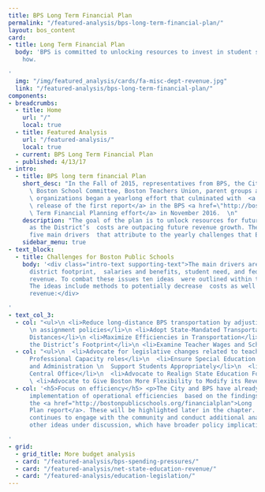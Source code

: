 ```yaml
---
title: BPS Long Term Financial Plan
permalink: "/featured-analysis/bps-long-term-financial-plan/"
layout: bos_content
card:
- title: Long Term Financial Plan
  body: 'BPS is committed to unlocking resources to invest in student success. See
    how.

'
  img: "/img/featured_analysis/cards/fa-misc-dept-revenue.jpg"
  link: "/featured-analysis/bps-long-term-financial-plan/"
components:
- breadcrumbs:
  - title: Home
    url: "/"
    local: true
  - title: Featured Analysis
    url: "/featured-analysis/"
    local: true
  - current: BPS Long Term Financial Plan
  - published: 4/13/17
- intro:
  - title: BPS long term financial Plan
    short_desc: "In the Fall of 2015, representatives from BPS, the City of Boston,
      \ Boston School Committee, Boston Teachers Union, parent groups and community
      \ organizations began a yearlong effort that culminated with  <a href=\"http://bostonpublicschools.org/cms/lib07/MA01906464/Centricity/Domain/184/Investing%20in%20Student%20Success.pdf\">the
      \ release of the first report</a> in the BPS <a href=\"http://bostonpublicschools.org/financialplan\">Long
      \ Term Financial Planning effort</a> in November 2016.  \n"
    description: "The goal of the plan is to unlock resources for future investment
      as the District’s  costs are outpacing future revenue growth. The plan describes
      five main drivers  that attribute to the yearly challenges that BPS faces. \n"
    sidebar_menu: true
- text_block:
  - title: Challenges for Boston Public Schools
    body: '<div class="intro-text supporting-text">The main drivers are transportation,
      district footprint,  salaries and benefits, student need, and federal and state
      revenue. To combat these issues ten ideas  were outlined within the report.
      The ideas include methods to potentially decrease  costs as well as increase
      revenue:</div>

'
- text_col_3:
  - col: "<ul>\n <li>Reduce long-distance BPS transportation by adjusting student
      \n assignment policies</li>\n <li>Adopt State-Mandated Transportation-Eligibility
      Distances</li>\n <li>Maximize Efficiencies in Transportation</li>\n <li>Reconfigure
      the District’s Footprint</li>\n <li>Examine Teacher Wages and School Day Length</li>\n</ul>\n"
  - col: "<ul>\n  <li>Advocate for legislative changes related to teachers in \n  Suitable
      Professional Capacity roles</li>\n  <li>Ensure Special Education Identification
      and Administration \n  Support Students Appropriately</li>\n  <li>Streamline
      Central Office</li>\n  <li>Advocate to Realign State Education Formulas</li>\n
      \ <li>Advocate to Give Boston More Flexibility to Modify its Revenue Structure</li>\n</ul>\n"
  - col: '<h5>Focus on efficiency</h5> <p>The City and BPS have already commenced
      implementation of operational efficiencies  based on the findings outlined in
      the <a href="http://bostonpublicschools.org/financialplan">Long  Term Financial
      Plan report</a>. These will be highlighted later in the chapter.  The District
      continues to engage with the community and conduct additional analysis  on the
      other ideas under discussion, which have broader policy implications.</p>

'
- grid:
  - grid_title: More budget analysis
  - card: "/featured-analysis/bps-spending-pressures/"
  - card: "/featured-analysis/net-state-education-revenue/"
  - card: "/featured-analysis/education-legislation/"
---
```


